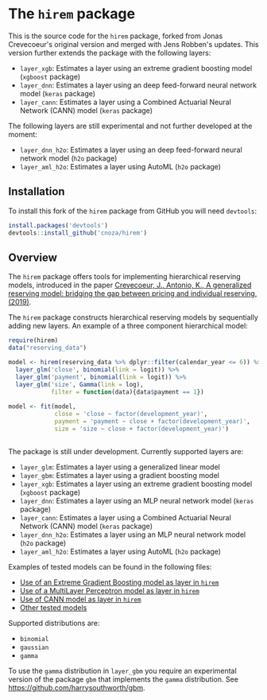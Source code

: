 # The `hirem` package 

This is the source code for the `hirem` package, forked from Jonas Crevecoeur's original version and merged with Jens Robben's updates. This version further extends the package with the following layers:

* `layer_xgb`: Estimates a layer using an extreme gradient boosting model (`xgboost` package)
* `layer_dnn`: Estimates a layer using an deep feed-forward neural network model (`keras` package)
* `layer_cann`: Estimates a layer using a Combined Actuarial Neural Network (CANN) model (`keras` package)

The following layers are still experimental and not further developed at the moment:
* `layer_dnn_h2o`: Estimates a layer using an deep feed-forward neural network model (`h2o` package)
* `layer_aml_h2o`: Estimates a layer using AutoML (`h2o` package)

## Installation
To install this fork of the `hirem` package from GitHub you will need `devtools`:

``` r
install.packages('devtools')
devtools::install_github('cnoza/hirem')
```

## Overview
The `hirem` package offers tools for implementing hierarchical reserving models, introduced in the paper [Crevecoeur, J., Antonio, K., A generalized reserving model: bridging the gap between pricing and individual reserving, (2019)](https://arxiv.org/abs/1910.12692).

The `hirem` package constructs hierarchical reserving models by sequentially adding new layers. An example of a three component hierarchical model:

``` r
require(hirem)
data("reserving_data")

model <- hirem(reserving_data %>% dplyr::filter(calendar_year <= 6)) %>%
  layer_glm('close', binomial(link = logit)) %>%
  layer_glm('payment', binomial(link = logit)) %>%
  layer_glm('size', Gamma(link = log),
            filter = function(data){data$payment == 1})
            
model <- fit(model,
             close = 'close ~ factor(development_year)',
             payment = 'payment ~ close + factor(development_year)',
             size = 'size ~ close + factor(development_year)')
            
```

The package is still under development. Currently supported layers are:

* `layer_glm`: Estimates a layer using a generalized linear model
* `layer_gbm`: Estimates a layer using a gradient boosting model
* `layer_xgb`: Estimates a layer using an extreme gradient boosting model (`xgboost` package)
* `layer_dnn`: Estimates a layer using an MLP neural network model (`keras` package)
* `layer_cann`: Estimates a layer using a Combined Actuarial Neural Network (CANN) model (`keras` package)
* `layer_dnn_h2o`: Estimates a layer using an MLP neural network model (`h2o` package)
* `layer_aml_h2o`: Estimates a layer using AutoML (`h2o` package)

Examples of tested models can be found in the following files:  

* [Use of an Extreme Gradient Boosting model as layer in `hirem`](https://htmlpreview.github.io?https://github.com/cnoza/hirem/blob/master/Examples/Use-of-Extreme-Gradient-Boosting-models-as-layer-in-hirem.html)
* [Use of a MultiLayer Perceptron model as layer in `hirem`](https://htmlpreview.github.io?https://github.com/cnoza/hirem/blob/master/Examples/Use-of-a-MultiLayer-Perceptron-model-as-layer-in-hirem.html)
* [Use of CANN model as layer in `hirem`](https://htmlpreview.github.io?https://github.com/cnoza/hirem/blob/master/Examples/Use-of-a-CANN-model-as-layer-in-hirem.html)
* [Other tested models](https://github.com/cnoza/hirem/blob/master/tests/testing.R)


Supported distributions are:

* `binomial`
* `gaussian`
* `gamma`

To use the `gamma` distribution in `layer_gbm` you require an experimental version of the package `gbm` that implements the `gamma` distribution. See
https://github.com/harrysouthworth/gbm.
